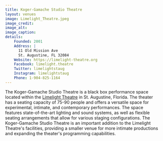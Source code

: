 ```yaml
---
title: Koger-Gamache Studio Theatre
layout: venues
image: Limelight_Theatre.jpeg
image_credit:
image_alt:
image_caption:
details:
    Founded: 2001
    Address: |
      11 Old Mission Ave
      St. Augustine, FL 32084
    Website: https://limelight-theatre.org
    Facebook: limelight.theatre
    Twitter: limelightstaug
    Instagram: limelightstaug
    Phone: 1-904-825-1164
---
```

The Koger-Gamache Studio Theatre is a black box performance space located within the [Limelight Theatre](/theatres/limelight-theatre) in St. Augustine, Florida. The theater has a seating capacity of 75-90 people and offers a versatile space for experimental, intimate, and contemporary performances. The space features state-of-the-art lighting and sound systems, as well as flexible seating arrangements that allow for various staging configurations. The Koger-Gamache Studio Theatre is an important addition to the Limelight Theatre's facilities, providing a smaller venue for more intimate productions and expanding the theater's programming capabilities.
